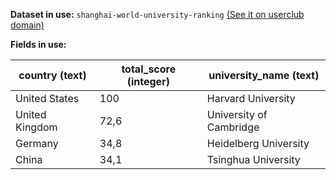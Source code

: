 **Dataset in use:** `shanghai-world-university-ranking` [(See it on userclub domain)](https://userclub.opendatasoft.com/explore/dataset/shanghai-world-university-ranking/table/)

**Fields in use:** 

| country (text) | total_score (integer) | university_name (text) | 
|---|---|---|
|United States|100|Harvard University|
|United Kingdom|72,6|University of Cambridge|
|Germany|34,8|Heidelberg University|
|China|34,1|Tsinghua University|
